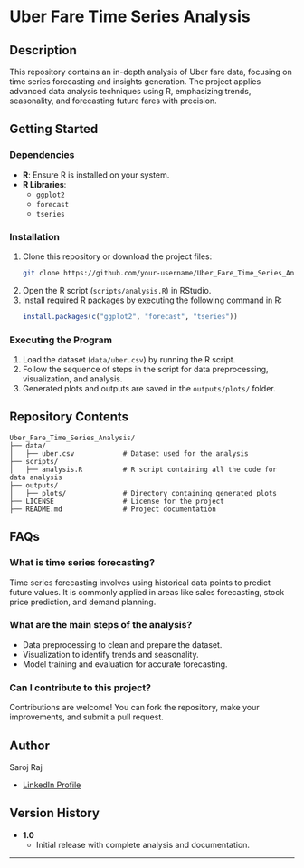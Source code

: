 # Uber Fare Time Series Analysis

## Description
This repository contains an in-depth analysis of Uber fare data, focusing on time series forecasting and insights generation. The project applies advanced data analysis techniques using R, emphasizing trends, seasonality, and forecasting future fares with precision. 

## Getting Started

### Dependencies
- **R**: Ensure R is installed on your system.
- **R Libraries**:
  - `ggplot2`
  - `forecast`
  - `tseries`

### Installation
1. Clone this repository or download the project files:
   ```bash
   git clone https://github.com/your-username/Uber_Fare_Time_Series_Analysis.git
   ```
2. Open the R script (`scripts/analysis.R`) in RStudio.
3. Install required R packages by executing the following command in R:
   ```R
   install.packages(c("ggplot2", "forecast", "tseries"))
   ```

### Executing the Program
1. Load the dataset (`data/uber.csv`) by running the R script.
2. Follow the sequence of steps in the script for data preprocessing, visualization, and analysis.
3. Generated plots and outputs are saved in the `outputs/plots/` folder.

## Repository Contents
```
Uber_Fare_Time_Series_Analysis/
├── data/
│   ├── uber.csv            # Dataset used for the analysis
├── scripts/
│   ├── analysis.R          # R script containing all the code for data analysis
├── outputs/
│   ├── plots/              # Directory containing generated plots
├── LICENSE                 # License for the project
├── README.md               # Project documentation
```

## FAQs

### What is time series forecasting?
Time series forecasting involves using historical data points to predict future values. It is commonly applied in areas like sales forecasting, stock price prediction, and demand planning.

### What are the main steps of the analysis?
- Data preprocessing to clean and prepare the dataset.
- Visualization to identify trends and seasonality.
- Model training and evaluation for accurate forecasting.

### Can I contribute to this project?
Contributions are welcome! You can fork the repository, make your improvements, and submit a pull request.

## Author
Saroj Raj  
- [LinkedIn Profile](https://www.linkedin.com/in/saroj-raj)


## Version History
- **1.0**
  - Initial release with complete analysis and documentation.

---

